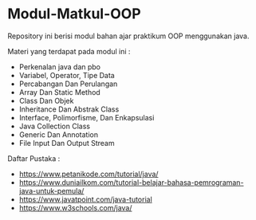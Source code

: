 # Modul-Matkul-OOP

Repository ini berisi modul bahan ajar praktikum OOP menggunakan java.

Materi yang terdapat pada modul ini :
* Perkenalan java dan pbo
* Variabel, Operator, Tipe Data
* Percabangan Dan Perulangan
* Array Dan Static Method
* Class Dan Objek
* Inheritance Dan Abstrak Class
* Interface, Polimorfisme, Dan Enkapsulasi
* Java Collection Class
* Generic Dan Annotation
* File Input Dan Output Stream

Daftar Pustaka :
* https://www.petanikode.com/tutorial/java/
* https://www.duniailkom.com/tutorial-belajar-bahasa-pemrograman-java-untuk-pemula/
* https://www.javatpoint.com/java-tutorial
* https://www.w3schools.com/java/
